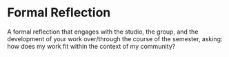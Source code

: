 # Formal Reflection

A formal reflection that engages with the studio, the group, and the development of your work over/through the course of the semester, asking: how does my work fit within the context of my community?
